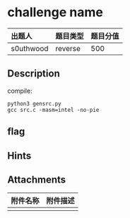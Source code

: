 # challenge name

| 出题人 | 题目类型 | 题目分值 |
| :--- | :--- | :--- |
| s0uthwood | reverse | 500 |

## Description

compile:

```
python3 gensrc.py
gcc src.c -masm=intel -no-pie
```

## flag

## Hints

## Attachments

| 附件名称 | 附件描述 |
| :--- | :--- |
|      |      |
